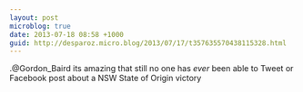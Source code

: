 ```yaml
---
layout: post
microblog: true
date: 2013-07-18 08:58 +1000
guid: http://desparoz.micro.blog/2013/07/17/t357635570438115328.html
---
```

.@Gordon_Baird its amazing that still no one has *ever* been able to Tweet or Facebook post about a NSW State of Origin victory

